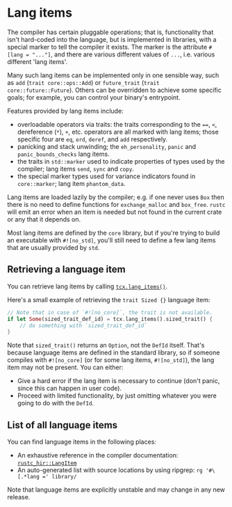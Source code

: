 # Lang items

The compiler has certain pluggable operations; that is, functionality that isn't hard-coded into
the language, but is implemented in libraries, with a special marker to tell the compiler it
exists. The marker is the attribute `#[lang = "..."]`, and there are various different values of
`...`, i.e. various different 'lang items'.

Many such lang items can be implemented only in one sensible way, such as `add` (`trait
core::ops::Add`) or `future_trait` (`trait core::future::Future`). Others can be overridden to
achieve some specific goals; for example, you can control your binary's entrypoint.

Features provided by lang items include:

- overloadable operators via traits: the traits corresponding to the
  `==`, `<`, dereference (`*`), `+`, etc. operators are all
  marked with lang items; those specific four are `eq`, `ord`,
  `deref`, and `add` respectively.
- panicking and stack unwinding; the `eh_personality`, `panic` and
  `panic_bounds_checks` lang items.
- the traits in `std::marker` used to indicate properties of types used by the compiler;
  lang items `send`, `sync` and `copy`.
- the special marker types used for variance indicators found in
  `core::marker`; lang item `phantom_data`.

Lang items are loaded lazily by the compiler; e.g. if one never uses `Box`
then there is no need to define functions for `exchange_malloc` and
`box_free`. `rustc` will emit an error when an item is needed but not found
in the current crate or any that it depends on.

Most lang items are defined by the `core` library, but if you're trying to build an
executable with `#![no_std]`, you'll still need to define a few lang items that are
usually provided by `std`.

## Retrieving a language item

You can retrieve lang items by calling [`tcx.lang_items()`].

Here's a small example of retrieving the `trait Sized {}` language item:

```rust
// Note that in case of `#![no_core]`, the trait is not available.
if let Some(sized_trait_def_id) = tcx.lang_items().sized_trait() {
    // do something with `sized_trait_def_id`
}
```

Note that `sized_trait()` returns an `Option`, not the `DefId` itself.
That's because language items are defined in the standard library, so if someone compiles with
`#![no_core]` (or for some lang items, `#![no_std]`), the lang item may not be present.
You can either:

- Give a hard error if the lang item is necessary to continue (don't panic, since this can happen in
  user code).
- Proceed with limited functionality, by just omitting whatever you were going to do with the
  `DefId`.

[`tcx.lang_items()`]: https://doc.rust-lang.org/nightly/nightly-rustc/rustc_middle/ty/struct.TyCtxt.html#method.lang_items

## List of all language items

You can find language items in the following places:
- An exhaustive reference in the compiler documentation: [`rustc_hir::LangItem`]
- An auto-generated list with source locations by using ripgrep: `rg '#\[.*lang =' library/`

Note that language items are explicitly unstable and may change in any new release.

[`rustc_hir::LangItem`]: https://doc.rust-lang.org/nightly/nightly-rustc/rustc_hir/lang_items/enum.LangItem.html
